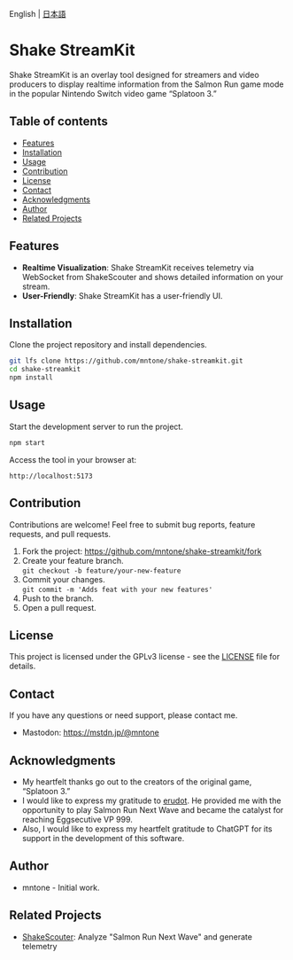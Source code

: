 English | [日本語](//github.com/mntone/shake-streamkit/blob/main/README.md)

# Shake StreamKit

Shake StreamKit is an overlay tool designed for streamers and video producers to display realtime information from the Salmon Run game mode in the popular Nintendo Switch video game “Splatoon 3.”

## Table of contents

* [Features](#features)
* [Installation](#installation)
* [Usage](#usage)
* [Contribution](#contribution)
* [License](#license)
* [Contact](#contact)
* [Acknowledgments](#acknowledgments)
* [Author](#author)
* [Related Projects](#related_projects)

## Features

- **Realtime Visualization**: Shake StreamKit receives telemetry via WebSocket from ShakeScouter and shows detailed information on your stream.
- **User-Friendly**: Shake StreamKit has a user-friendly UI.

## Installation

Clone the project repository and install dependencies.

```bash
git lfs clone https://github.com/mntone/shake-streamkit.git
cd shake-streamkit
npm install
```

## Usage

Start the development server to run the project.

```bash
npm start
```

Access the tool in your browser at:

```
http://localhost:5173
```

## Contribution

Contributions are welcome! Feel free to submit bug reports, feature requests, and pull requests.

1. Fork the project: https://github.com/mntone/shake-streamkit/fork
2. Create your feature branch.  
   `git checkout -b feature/your-new-feature`
3. Commit your changes.  
   `git commit -m 'Adds feat with your new features'`
4. Push to the branch.
5. Open a pull request.

## License

This project is licensed under the GPLv3 license - see the [LICENSE](//github.com/mntone/shake-streamkit/blob/main/LICENSE) file for details.

## Contact

If you have any questions or need support, please contact me.

- Mastodon: https://mstdn.jp/@mntone

## Acknowledgments

- My heartfelt thanks go out to the creators of the original game, “Splatoon 3.”
- I would like to express my gratitude to [erudot](https://x.com/erudot). He provided me with the opportunity to play Salmon Run Next Wave and became the catalyst for reaching Eggsecutive VP 999.
- Also, I would like to express my heartfelt gratitude to ChatGPT for its support in the development of this software.

## Author

- mntone - Initial work.

## Related Projects

- [ShakeScouter](//github.com/mntone/ShakeScouter): Analyze "Salmon Run Next Wave" and generate telemetry

